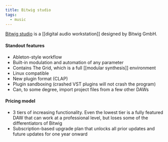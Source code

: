```yaml
---
title: Bitwig studio
tags:
  - music
---
```


[Bitwig studio](https://www.bitwig.com/) is a [[digital audio workstation]] designed by Bitwig GmbH.
#### Standout features
- Ableton-style workflow
- Built-in modulation and automation of any parameter
- Contains The Grid, which is a full [[modular synthesis]] environment
- Linux compatible
- New plugin format (CLAP)
- Plugin sandboxing (crashed VST plugins will not crash the program)
- Can, to some degree, import project files from a few other DAWs

#### Pricing model
- 3 tiers of increasing functionality. Even the lowest tier is a fully featured DAW that can work at a professional level, but loses some of the differentiators of Bitwig
- Subscription-based upgrade plan that unlocks all prior updates and future updates for one year onward